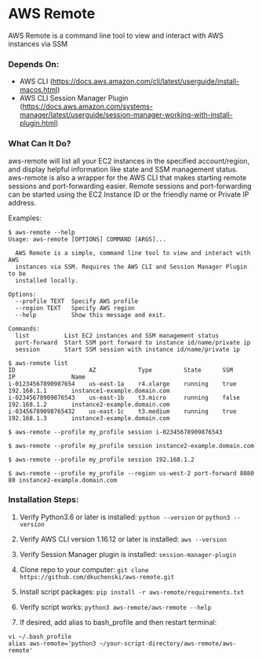 # AWS Remote
AWS Remote is a command line tool to view and interact with AWS instances via SSM

### Depends On:
- AWS CLI (https://docs.aws.amazon.com/cli/latest/userguide/install-macos.html)
- AWS CLI Session Manager Plugin (https://docs.aws.amazon.com/systems-manager/latest/userguide/session-manager-working-with-install-plugin.html)

### What Can It Do?
aws-remote will list all your EC2 instances in the specified account/region, and display helpful information like state and SSM management status. aws-remote is also a wrapper for the AWS CLI that makes starting remote sessions and port-forwarding easier. Remote sessions and port-forwarding can be started using the EC2 Instance ID or the friendly name or Private IP address.

Examples:

```
$ aws-remote --help
Usage: aws-remote [OPTIONS] COMMAND [ARGS]...

  AWS Remote is a simple, command line tool to view and interact with AWS
  instances via SSM. Requires the AWS CLI and Session Manager Plugin to be
  installed locally.

Options:
  --profile TEXT  Specify AWS profile
  --region TEXT   Specify AWS region
  --help          Show this message and exit.

Commands:
  list          List EC2 instances and SSM management status
  port-forward  Start SSM port forward to instance id/name/private ip
  session       Start SSM session with instance id/name/private ip

$ aws-remote list
ID                     AZ            Type         State      SSM     IP                Name      
i-01234567890987654    us-east-1a    r4.xlarge    running    true    192.168.1.1       instance1-example.domain.com
i-02345678909876543    us-east-1b    t3.micro     running    false   192.168.1.2       instance2-example.domain.com       
i-03456789098765432    us-east-1c    t3.medium    running    true    192.168.1.3       instance3-example.domain.com

$ aws-remote --profile my_profile session i-02345678909876543

$ aws-remote --profile my_profile session instance2-example.domain.com

$ aws-remote --profile my_profile session 192.168.1.2

$ aws-remote --profile my_profile --region us-west-2 port-forward 8080 80 instance2-example.domain.com
```

### Installation Steps:
1. Verify Python3.6 or later is installed:
`python --version` or `python3 --version`

3. Verify AWS CLI version 1.16.12 or later is installed:
`aws --version `

4. Verify Session Manager plugin is installed:
`session-manager-plugin`

4. Clone repo to your computer: `git clone https://github.com/dkuchenski/aws-remote.git`

2. Install script packages:
`pip install -r aws-remote/requirements.txt`

5. Verify script works: 
`python3 aws-remote/aws-remote --help`

6. If desired, add alias to bash_profile and then restart terminal:
```
vi ~/.bash_profile
alias aws-remote='python3 ~/your-script-directory/aws-remote/aws-remote'
```
